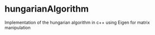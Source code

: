 # hungarianAlgorithm
Implementation of the hungarian algorithm in c++ using Eigen for matrix manipulation
